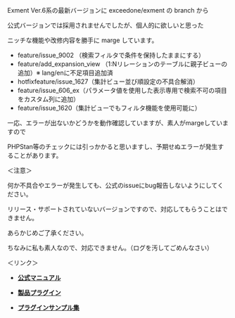 Exment Ver.6系の最新バージョンに exceedone/exment の branch から

公式バージョンでは採用されませんでしたが、個人的に欲しいと思った

ニッチな機能や改修内容を勝手に marge しています。

- feature/issue_9002 （検索フィルタで条件を保持したままにする）
- feature/add_expansion_view （1:Nリレーションのテーブルに親子ビューの追加）※ lang/enに不足項目追加済
- hotfixfeature/issue_1627（集計ビュー並び順設定の不具合解消）
- feature/issue_606_ex（パラメータ値を使用した表示専用で検索不可の項目をカスタム列に追加）
- feature/issue_1620（集計ビューでもフィルタ機能を使用可能に）

一応、エラーが出ないかどうかを動作確認していますが、素人がmargeしていますので

PHPStan等のチェックには引っかかると思いますし、予期せぬエラーが発生することがあります。


＜注意＞

何か不具合やエラーが発生しても、公式のissueにbug報告しないようにしてください。

リリース・サポートされていないバージョンですので、対応してもらうことはできません。

あらかじめご了承ください。

ちなみに私も素人なので、対応できません。（ログを汚してごめんなさい）


＜リンク＞

- **[公式マニュアル](https://exment.net/docs/#/ja/)**

- **[製品プラグイン](https://github.com/exment-git/plugin-product/tree/main/document/PluginInvoiceDocument)**  

- **[プラグインサンプル集](https://github.com/exment-git/plugin-sample)**  
